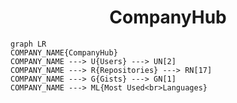 <h1 align="center">CompanyHub</h1>

```mermaid
graph LR
COMPANY_NAME{CompanyHub}
COMPANY_NAME ---> U{Users} ---> UN[2]
COMPANY_NAME ---> R{Repositories} ---> RN[17]
COMPANY_NAME ---> G{Gists} ---> GN[1]
COMPANY_NAME ---> ML{Most Used<br>Languages}
```
